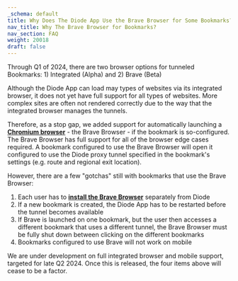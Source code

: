 ```yaml
---
_schema: default
title: Why Does The Diode App Use the Brave Browser for Some Bookmarks?
nav_title: Why The Brave Browser for Bookmarks?
nav_section: FAQ
weight: 20018
draft: false
---
```

Through Q1 of 2024, there are two browser options for tunneled Bookmarks: 1) Integrated (Alpha) and 2) Brave (Beta)

Although the Diode App can load may types of websites via its integrated browser, it does not yet have full support for all types of websites. More complex sites are often not rendered correctly due to the way that the integrated browser manages the tunnels.

Therefore, as a stop gap, we added support for automatically launching a <a href="https://en.wikipedia.org/wiki/Chromium_(web_browser)" target="_blank" rel="noopener"><strong>Chromium browser</strong></a> - the Brave Browser - if the bookmark is so-configured. The Brave Browser has full support for all of the browser edge cases required. A bookmark configured to use the Brave Browser will open it configured to use the Diode proxy tunnel specified in the bookmark's settings (e.g. route and regional exit location).

However, there are a few "gotchas" still with bookmarks that use the Brave Browser:

1. Each user has to <a href="https://brave.com/" target="_blank" rel="noopener"><strong>install the Brave Browser</strong></a> separately from Diode
2. If a new bookmark is created, the Diode App has to be restarted before the tunnel becomes available
3. If Brave is launched on one bookmark, but the user then accesses a different bookmark that uses a different tunnel, the Brave Browser must be fully shut down between clicking on the different bookmarks
4. Bookmarks configured to use Brave will not work on mobile

We are under development on full integrated browser and mobile support, targeted for late Q2 2024. Once this is released, the four items above will cease to be a factor.